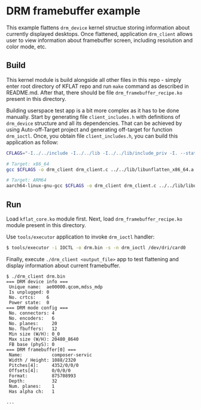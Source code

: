 # DRM framebuffer example

This example flattens `drm_device` kernel structue storing information about currently 
displayed desktops. Once flattened, application `drm_client` allows user to view 
information about framebuffer screen, including resolution and color mode, etc.

## Build

This kernel module is build alongside all other files in this repo - simply enter root
directory of KFLAT repo and run `make` command as described in README.md. After that,
there should be file `drm_framebuffer_recipe.ko` present in this directory.

Building userspace test app is a bit more complex as it has to be done manually. Start
by generating file `client_includes.h` with definitions of `drm_device` structure and all its dependencies. That can be achieved by using Auto-off-Target project and generating off-target for function `drm_ioctl`. Once, you obtain file `client_includes.h`, you can build this application as follow:

```bash
CFLAGS="-I../../include -I../../lib -I../../lib/include_priv -I. --static"

# Target: x86_64
gcc $CFLAGS -o drm_client drm_client.c ../../lib/libunflatten_x86_64.a -lstdc++

# Target: ARM64
aarch64-linux-gnu-gcc $CFLAGS -o drm_client drm_client.c ../../lib/libunflatten_arm64.a -lstdc++
```

## Run

Load `kflat_core.ko` module first. Next, load `drm_framebuffer_recipe.ko` module present in this directory.

Use `tools/executor` application to invoke `drm_ioctl` handler:

```bash
$ tools/executor -i IOCTL -o drm.bin -s -n drm_ioctl /dev/dri/card0
```

Finally, execute `./drm_client <output_file>` app to test flattening and display information about current framebuffer.

```
$ ./drm_client drm.bin
=== DRM device info ===
 Unique name:  ae00000.qcom,mdss_mdp
 Is unplugged: 0
 No. crtcs:    6
 Power state:  0
=== DRM mode config ===
 No. connectors: 4
 No. encoders:   6
 No. planes:     20
 No. fbuffers:   12
 Min size (W/H): 0_0
 Max size (W/H): 20480_8640
 FB base (phyS): 0
=== DRM framebuffer[0] ===
 Name:           composer-servic
 Width / Height: 1088/2320
 Pitches[4]:     4352/0/0/0
 Offsets[4]:     0/0/0/0
 Format:         875708993
 Depth:          32
 Num. planes:    1
 Has alpha ch:   1

...
```

